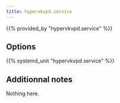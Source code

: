 ```yaml
---
title: hypervkvpd.service
---
```


{{% provided_by "hypervkvpd.service" %}}

## Options

{{% systemd_unit "hypervkvpd.service" %}}

## Additionnal notes

Nothing here.